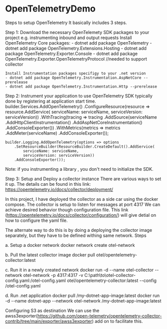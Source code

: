 # OpenTelemetryDemo
 
Steps to setup OpenTelemetry
It basically includes 3 steps.

Step 1: Download the necessary OpenTelemety SDK packages to your project
e.g. instrumenting inbound and output requests
	Install OpenTelemetry Core packages:
	- dotnet add package OpenTelemetry
	- dotnet add package OpenTelemetry.Extensions.Hosting
	- dotnet add package OpenTelemetry.Exporter.Console
	- dotnet add package OpenTelemetry.Exporter.OpenTelemetryProtocol //needed to support collector
	
	Install Instrumentation packages specifigy to your .net version
	- dotnet add package OpenTelemetry.Instrumentation.AspNetCore --prerelease
	- dotnet add package OpenTelemetry.Instrumentation.Http --prerelease

Step 2: Instrument your application to use OpenTelemetry SDK typically done by registering at application start time.
	builder.Services.AddOpenTelemetry()
		.ConfigureResource(resource => resource.AddService(
			serviceName: serviceName,
			serviceVersion: serviceVersion))
		.WithTracing(tracing => tracing
			.AddSource(serviceName
			.AddHttpClientInstrumentation()
			.AddAspNetCoreInstrumentation()
			.AddConsoleExporter())
		.WithMetrics(metrics => metrics
			.AddMeter(serviceName)
			.AddConsoleExporter());

	builder.Logging.AddOpenTelemetry(options => options
		.SetResourceBuilder(ResourceBuilder.CreateDefault().AddService(
			serviceName: serviceName,
			serviceVersion: serviceVersion))
		.AddConsoleExporter());

Note: if you instrumenting a library , you don't need to initialize the SDK.

Step 3: Setup and Deploy a collector instance
There are various ways to set it up. The details can be found in this link: https://opentelemetry.io/docs/collector/deployment/

In this project, I have deployed the collector as a side car using the docker compose.
The collector is setup to listen for messages at port 4317
We can achieve desired behavior though configuration file. 
This link (https://opentelemetry.io/docs/collector/configuration/) will give detial on how to configure the yaml file.

The alternate way to do this is by doing a deploying the collector image separately, but they have to be defined withing same network.
Steps

a. Setup a docker network 
	docker network create otel-network

b. Pull the latest collector image
	docker pull otel/opentelemetry-collector:latest

c. Run it in a newly created network
	docker run -d --name otel-collector --network otel-network -p 4317:4317 -v C:\path\to\otel-collector-config.yaml:/otel-config.yaml otel/opentelemetry-collector:latest --config /otel-config.yaml

d. Run .net application
	docker pull <your-docker-registry>/my-dotnet-app-image:latest
	docker run -d --name dotnet-app --network otel-network <your-docker-registry>/my-dotnet-app-image:latest


Configuring S3 as destination
We can use the awss3exporter(https://github.com/open-telemetry/opentelemetry-collector-contrib/tree/main/exporter/awss3exporter) add on to facilitate this.
